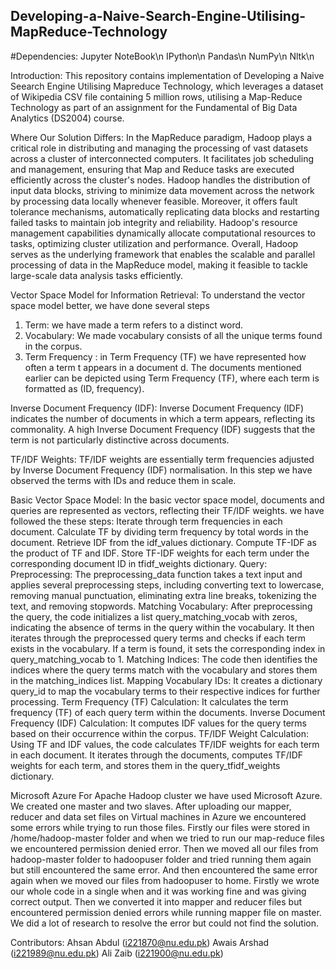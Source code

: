 ## Developing-a-Naive-Search-Engine-Utilising-MapReduce-Technology
#Dependencies:
Jupyter NoteBook\n
IPython\n
Pandas\n
NumPy\n
Nltk\n

Introduction:
This repository contains implementation of Developing a Naive Seearch Engine Utilising Mapreduce Technology, which leverages a dataset of Wikipedia CSV file containing 5 million rows, utilising a Map-Reduce Technology as part of an assignment for the Fundamental of Big Data Analytics (DS2004) course.

Where Our Solution Differs:
In the MapReduce paradigm, Hadoop plays a critical role in distributing and managing the processing of vast datasets across a cluster of interconnected computers. It facilitates job scheduling and management, ensuring that Map and Reduce tasks are executed efficiently across the cluster's nodes. Hadoop handles the distribution of input data blocks, striving to minimize data movement across the network by processing data locally whenever feasible. Moreover, it offers fault tolerance mechanisms, automatically replicating data blocks and restarting failed tasks to maintain job integrity and reliability. Hadoop's resource management capabilities dynamically allocate computational resources to tasks, optimizing cluster utilization and performance. Overall, Hadoop serves as the underlying framework that enables the scalable and parallel processing of data in the MapReduce model, making it feasible to tackle large-scale data analysis tasks efficiently.

Vector Space Model for Information Retrieval:
To understand the vector space model better, we have done several steps
 1) Term:
 	we have made a  term refers to a distinct word.
 2) Vocabulary:
 	We made  vocabulary consists of all the unique terms found in the corpus.
 3) Term Frequency :
	in Term Frequency (TF) we have represented how often a term t appears in a document d.
	The documents mentioned earlier can be depicted using Term Frequency (TF), where
	each term is formatted as (ID, frequency).

Inverse Document Frequency (IDF):
Inverse Document Frequency (IDF) indicates the number of documents in which
a term appears, reflecting its commonality. A high Inverse Document Frequency (IDF)
suggests that the term is not particularly distinctive across documents.

TF/IDF Weights:
TF/IDF weights are essentially term frequencies adjusted by Inverse Document
Frequency (IDF) normalisation. In this step we have observed the terms with IDs and reduce them in scale.

Basic Vector Space Model:
In the basic vector space model, documents and queries are represented as
vectors, reflecting their TF/IDF weights.
we have followed the these steps:
    Iterate through term frequencies in each document.
    Calculate TF by dividing term frequency by total words in the document.
    Retrieve IDF from the idf_values dictionary.
    Compute TF-IDF as the product of TF and IDF.
    Store TF-IDF weights for each term under the corresponding document ID in tfidf_weights dictionary.
Query:
	    Preprocessing: 
	    The preprocessing_data function takes a text input and applies several preprocessing steps, including converting text to lowercase, removing manual punctuation, eliminating extra line breaks, tokenizing the text, and removing stopwords.
    Matching Vocabulary: 
    After preprocessing the query, the code initializes a list query_matching_vocab with zeros, indicating the absence of terms in the query within the vocabulary. It then iterates through the preprocessed query terms and checks if each term exists in the vocabulary. If a term is found, it sets the corresponding index in query_matching_vocab to 1.
    Matching Indices: The code then identifies the indices where the query terms match with the vocabulary and stores them in the matching_indices list.
    Mapping Vocabulary IDs:
    It creates a dictionary query_id to map the vocabulary terms to their respective indices for further processing.
    Term Frequency (TF) Calculation: It calculates the term frequency (TF) of each query term within the documents.
    Inverse Document Frequency (IDF) Calculation: It computes IDF values for the query terms based on their occurrence within the corpus.
    TF/IDF Weight Calculation: 
    Using TF and IDF values, the code calculates TF/IDF weights for each term in each document. It iterates through the documents, computes TF/IDF weights for each term, and stores them in the query_tfidf_weights dictionary.
    
    
Microsoft Azure 
For Apache Hadoop cluster we have used Microsoft Azure. We created one master and two slaves. After uploading our mapper, reducer and data set files on Virtual machines in Azure we encountered some errors while trying to run those files. Firstly our files were stored in /home/hadoop-master folder and when we tried to run our map-reduce files we encountered permission denied error. Then we moved all our files from hadoop-master folder to hadoopuser folder and tried running them again but still encountered the same error. And then encountered the same error again when we moved our files from hadoopuser to home. Firstly we wrote our whole code in a single when and it was working fine and was giving correct output. Then we converted it into mapper and reducer files but encountered permission denied errors while running mapper file on master. We did a lot of research to resolve the error but could not find the solution.

Contributors:
Ahsan Abdul  (i221870@nu.edu.pk)
Awais Arshad (i221989@nu.edu.pk)
Ali Zaib     (i221900@nu.edu.pk)

